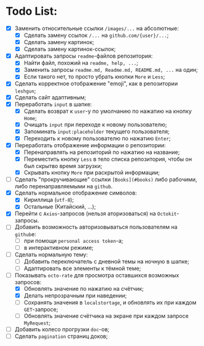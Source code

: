 # Todo List:

- [x] Заменить относительные ссылки `/images/...` на абсолютные:
	- [x] Сделать замену ссылок `/...` на `github.com/{user}/...`;
	- [x] Сделать замену картинок;
	- [x] Сделать замену картинок-ссылок;
- [x] Адаптировать запросы `readme`-файлов репозитория:
	- [x] Найти файл, похожий на `readme, help, ...`;
	- [x] Заменить запросы `readme.md, Readme.md, README.md, ...` на один;
	- [x] Если такого нет, то просто убрать кнопки `More` и `Less`;
- [x] Сделать корректное отображение "emoji", как в репозитории `leshgun`;
- [x] Сделать сайт адаптивным;
- [x] Переработать `input` в шапке:
	- [x] Сделать возврат к `user`-у по умолчанию по нажатию на кнопку `Home`;
	- [x] Очищать `input` при переходе к новому пользователю;
	- [x] Запоминать `input:placeholder` текущего пользователя;
	- [x] Переходить к новому пользователю по нажатию `Enter`;
- [x] Переработать отображение информации о репозитории:
	- [x] Перенаправлять на репозиторий по нажатию на название;
	- [x] Переместить кнопку `Less` в тело списка репозитория, чтобы он был скрытво время загрузки;
	- [x] Скрывать кнопку `More` при раскрытой информации;
- [ ] Сделать "прокручивающие" ссылки `[Books](#books)` либо рабочими, либо перенаправляемыми на `github`.
- [x] Сделать нормальное отображение символов:
	- [x] Кириллица (`utf-8`);
	- [x] Остальные (Китайский, ...);
- [x] Перейти с `Axios`-запросов (нельзя аторизоваться) на `Octokit`-запросы.
- [ ] Добавить возможность авторизовываться пользователям на `github`е:
	- [ ] при помощи `personal access token`-а;
	- [ ] в интерактивном режиме;
- [ ] Сделать нормальную тему:
	- [ ] Добавить переключатель с дневной темы на ночную в шапке;
	- [ ] Адаптировать все элементы к тёмной теме;
- [ ] Показывать `octo-rate` для просмотра оставшихся возможных запросов:
	- [x] Обновлять значение по нажатию на счётчик;
	- [x] Делать непрозрачным при наведении;
	- [ ] Сохранять значения в `localstortage`, и обновлять их при каждом `GET`-запросе;
	- [ ] Обновлять значение счётчика на экране при каждом запросе `MyRequest`;
- [ ] Добавить колесо прогрузки `doc`-ов;
- [ ] Сделать `pagination` страниц доков;